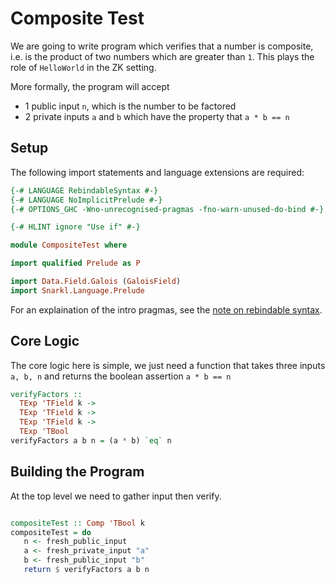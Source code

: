 # Composite Test

We are going to write program which verifies that a number is composite, i.e. is the product of two numbers which are greater than `1`. This plays the role of `HelloWorld` in the ZK setting.

More formally, the program will accept

-  1 public input `n`, which is the number to be factored
-  2 private inputs `a` and `b` which have the property that `a * b == n`

## Setup

The following import statements and language extensions are required:


```haskell
{-# LANGUAGE RebindableSyntax #-}
{-# LANGUAGE NoImplicitPrelude #-}
{-# OPTIONS_GHC -Wno-unrecognised-pragmas -fno-warn-unused-do-bind #-}

{-# HLINT ignore "Use if" #-}

module CompositeTest where

import qualified Prelude as P

import Data.Field.Galois (GaloisField)
import Snarkl.Language.Prelude
```

For an explaination of the intro pragmas, see the [note on rebindable syntax](../README.md#rebindablesyntax-extension-etc).


## Core Logic

The core logic here is simple, we just need a function that takes three inputs `a, b, n` and returns the boolean assertion `a * b == n`

```haskell
verifyFactors :: 
  TExp 'TField k -> 
  TExp 'TField k ->
  TExp 'TField k ->
  TExp 'TBool
verifyFactors a b n = (a * b) `eq` n
```

## Building the Program

At the top level we need to gather input then verify. 

```haskell

compositeTest :: Comp 'TBool k
compositeTest = do
   n <- fresh_public_input 
   a <- fresh_private_input "a"
   b <- fresh_public_input "b"
   return $ verifyFactors a b n
```
